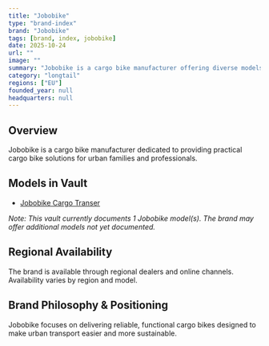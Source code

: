 ```yaml
---
title: "Jobobike"
type: "brand-index"
brand: "Jobobike"
tags: [brand, index, jobobike]
date: 2025-10-24
url: ""
image: ""
summary: "Jobobike is a cargo bike manufacturer offering diverse models for families and professionals."
category: "longtail"
regions: ["EU"]
founded_year: null
headquarters: null
---
```


## Overview

Jobobike is a cargo bike manufacturer dedicated to providing practical cargo bike solutions for urban families and professionals.

## Models in Vault

- [Jobobike Cargo Transer](cargo-transer.md)

_Note: This vault currently documents 1 Jobobike model(s). The brand may offer additional models not yet documented._

## Regional Availability

The brand is available through regional dealers and online channels. Availability varies by region and model.

## Brand Philosophy & Positioning

Jobobike focuses on delivering reliable, functional cargo bikes designed to make urban transport easier and more sustainable.
